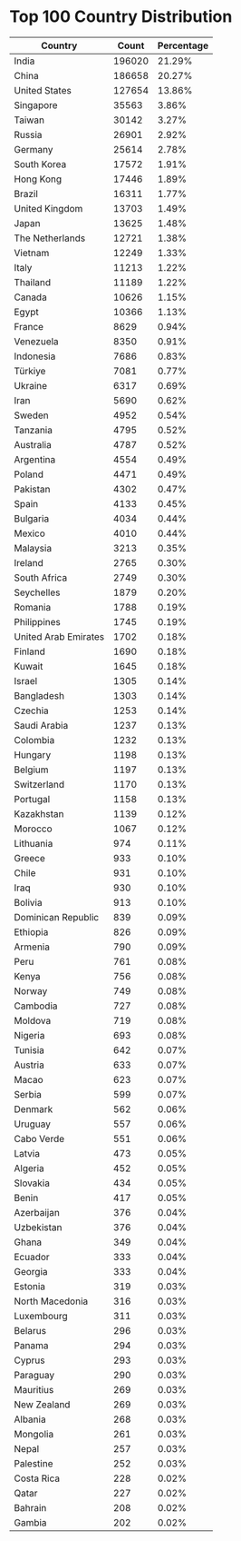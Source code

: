 # Top 100 Country Distribution
| Country | Count | Percentage |
|----|----|----|
| India | 196020 | 21.29% |
| China | 186658 | 20.27% |
| United States | 127654 | 13.86% |
| Singapore | 35563 | 3.86% |
| Taiwan | 30142 | 3.27% |
| Russia | 26901 | 2.92% |
| Germany | 25614 | 2.78% |
| South Korea | 17572 | 1.91% |
| Hong Kong | 17446 | 1.89% |
| Brazil | 16311 | 1.77% |
| United Kingdom | 13703 | 1.49% |
| Japan | 13625 | 1.48% |
| The Netherlands | 12721 | 1.38% |
| Vietnam | 12249 | 1.33% |
| Italy | 11213 | 1.22% |
| Thailand | 11189 | 1.22% |
| Canada | 10626 | 1.15% |
| Egypt | 10366 | 1.13% |
| France | 8629 | 0.94% |
| Venezuela | 8350 | 0.91% |
| Indonesia | 7686 | 0.83% |
| Türkiye | 7081 | 0.77% |
| Ukraine | 6317 | 0.69% |
| Iran | 5690 | 0.62% |
| Sweden | 4952 | 0.54% |
| Tanzania | 4795 | 0.52% |
| Australia | 4787 | 0.52% |
| Argentina | 4554 | 0.49% |
| Poland | 4471 | 0.49% |
| Pakistan | 4302 | 0.47% |
| Spain | 4133 | 0.45% |
| Bulgaria | 4034 | 0.44% |
| Mexico | 4010 | 0.44% |
| Malaysia | 3213 | 0.35% |
| Ireland | 2765 | 0.30% |
| South Africa | 2749 | 0.30% |
| Seychelles | 1879 | 0.20% |
| Romania | 1788 | 0.19% |
| Philippines | 1745 | 0.19% |
| United Arab Emirates | 1702 | 0.18% |
| Finland | 1690 | 0.18% |
| Kuwait | 1645 | 0.18% |
| Israel | 1305 | 0.14% |
| Bangladesh | 1303 | 0.14% |
| Czechia | 1253 | 0.14% |
| Saudi Arabia | 1237 | 0.13% |
| Colombia | 1232 | 0.13% |
| Hungary | 1198 | 0.13% |
| Belgium | 1197 | 0.13% |
| Switzerland | 1170 | 0.13% |
| Portugal | 1158 | 0.13% |
| Kazakhstan | 1139 | 0.12% |
| Morocco | 1067 | 0.12% |
| Lithuania | 974 | 0.11% |
| Greece | 933 | 0.10% |
| Chile | 931 | 0.10% |
| Iraq | 930 | 0.10% |
| Bolivia | 913 | 0.10% |
| Dominican Republic | 839 | 0.09% |
| Ethiopia | 826 | 0.09% |
| Armenia | 790 | 0.09% |
| Peru | 761 | 0.08% |
| Kenya | 756 | 0.08% |
| Norway | 749 | 0.08% |
| Cambodia | 727 | 0.08% |
| Moldova | 719 | 0.08% |
| Nigeria | 693 | 0.08% |
| Tunisia | 642 | 0.07% |
| Austria | 633 | 0.07% |
| Macao | 623 | 0.07% |
| Serbia | 599 | 0.07% |
| Denmark | 562 | 0.06% |
| Uruguay | 557 | 0.06% |
| Cabo Verde | 551 | 0.06% |
| Latvia | 473 | 0.05% |
| Algeria | 452 | 0.05% |
| Slovakia | 434 | 0.05% |
| Benin | 417 | 0.05% |
| Azerbaijan | 376 | 0.04% |
| Uzbekistan | 376 | 0.04% |
| Ghana | 349 | 0.04% |
| Ecuador | 333 | 0.04% |
| Georgia | 333 | 0.04% |
| Estonia | 319 | 0.03% |
| North Macedonia | 316 | 0.03% |
| Luxembourg | 311 | 0.03% |
| Belarus | 296 | 0.03% |
| Panama | 294 | 0.03% |
| Cyprus | 293 | 0.03% |
| Paraguay | 290 | 0.03% |
| Mauritius | 269 | 0.03% |
| New Zealand | 269 | 0.03% |
| Albania | 268 | 0.03% |
| Mongolia | 261 | 0.03% |
| Nepal | 257 | 0.03% |
| Palestine | 252 | 0.03% |
| Costa Rica | 228 | 0.02% |
| Qatar | 227 | 0.02% |
| Bahrain | 208 | 0.02% |
| Gambia | 202 | 0.02% |
